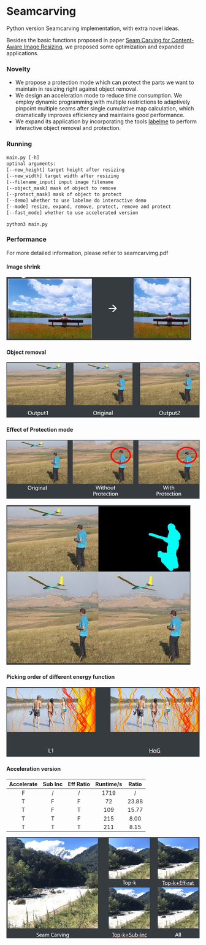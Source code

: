 # Seamcarving

Python version Seamcarving implementation, with extra novel ideas.

Besides the basic functions proposed in paper [Seam Carving for Content-Aware Image Resizing](https://perso.crans.org/frenoy/matlab2012/seamcarving.pdf), we proposed some optimization and expanded applications.

### Novelty

- We propose a protection mode which can protect the parts we want to maintain in resizing right against object removal.
- We design an acceleration mode to reduce time consumption. We employ dynamic programming with multiple restrictions to adaptively pinpoint multiple seams after single cumulative map calculation, which dramatically improves efficiency and maintains good performance.
- We expand its application by incorporating the tools [labelme](https://github.com/wkentaro/labelme) to perform interactive object removal and protection.

### Running

```
main.py [-h]
optinal arguments:
[--new_height] target height after resizing
[--new_width] target width after resizing
[--filename_input] input image filename
[--object_mask] mask of object to remove
[--protect_mask] mask of object to protect
[--demo] whether to use labelme do interactive demo
[--mode] resize, expand, remove, protect, remove and protect
[--fast_mode] whether to use accelerated version
```

```
python3 main.py
```

### Performance

For more detailed information, please refier to seamcarvimg.pdf

#### Image shrink

![avatar](readme/02.JPG)

#### Object removal

![avatar](readme/01.JPG)

#### Effect of Protection mode

![avatar](readme/03.JPG)

![avatar](readme/04.JPG)

#### Picking order of different energy function

![avatar](readme/05.JPG)

#### Acceleration version

| **Accelerate** | **Sub Inc** | **Eff Ratio** | **Runtime/s** | **Ratio** |
| :------------: | :---------: | :-----------: | :-----------: | :-------: |
|       F        |      /      |       /       |     1719      |     /     |
|       T        |      F      |       F       |      72       |   23.88   |
|       T        |      F      |       T       |      109      |   15.77   |
|       T        |      T      |       F       |      215      |   8.00    |
|       T        |      T      |       T       |      211      |   8.15    |

![avatar](readme/07.JPG)

